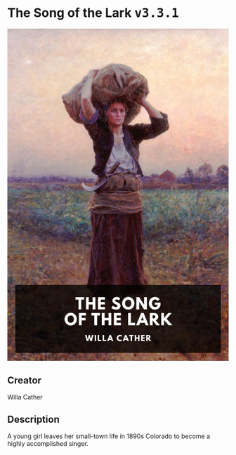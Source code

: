 
# The Song of the Lark <kbd>v3.3.1</kbd>

<center>
  <img src="./cover-1024.jpg"/>
</center>

## Creator
Willa Cather

## Description
A young girl leaves her small-town life in 1890s Colorado to become a highly accomplished singer.
